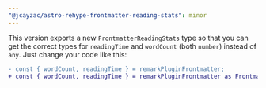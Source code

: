 ```yaml
---
"@jcayzac/astro-rehype-frontmatter-reading-stats": minor
---
```


This version exports a new `FrontmatterReadingStats` type so that you can get the correct types for `readingTime` and `wordCount` (both `number`) instead of `any`. Just change your code like this:

```patch
- const { wordCount, readingTime } = remarkPluginFrontmatter;
+ const { wordCount, readingTime } = remarkPluginFrontmatter as FrontmatterReadingStats;
```
